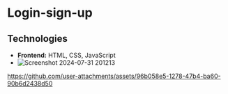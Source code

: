 # Login-sign-up
## Technologies

- **Frontend:** HTML, CSS, JavaScript
- ![Screenshot 2024-07-31 201213](https://github.com/user-attachments/assets/fb0fdbb1-55b7-444f-9528-e02bbfbe2263)

https://github.com/user-attachments/assets/96b058e5-1278-47b4-ba60-90b6d2438d50

